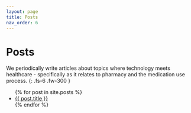 ```yaml
---
layout: page
title: Posts
nav_order: 6
---
```

# Posts

We periodically write articles about topics where technology meets healthcare - specifically as it relates to pharmacy and the medication use process.
{: .fs-6 .fw-300 }

<ul class="posts">
   {% for post in site.posts %}
      <li><a href="{{ post.url }}">{{ post.title }}</a></li>
   {% endfor %}
</ul>